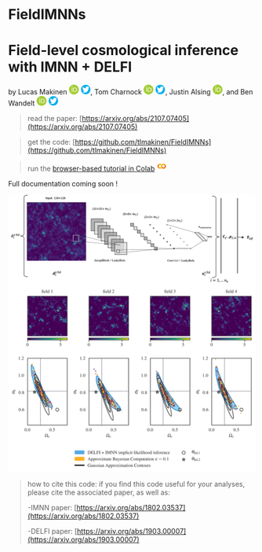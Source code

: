 # FieldIMNNs
# Field-level cosmological inference with IMNN + DELFI

by Lucas Makinen [<img src="https://raw.githubusercontent.com/tlmakinen/FieldIMNNs/master/tutorial/plots/Orcid-ID.png" alt="drawing" width="20"/>](https://orcid.org/0000-0002-3795-6933 "") [<img src="https://raw.githubusercontent.com/tlmakinen/FieldIMNNs/master/tutorial/plots/twitter-graphic.png" alt="drawing" width="20" style="background-color: transparent"/>](https://twitter.com/lucasmakinen?lang=en ""), Tom Charnock [<img src="https://raw.githubusercontent.com/tlmakinen/FieldIMNNs/master/tutorial/plots/Orcid-ID.png" alt="drawing" width="20"/>](https://orcid.org/0000-0002-7416-3107 "Redirect to orcid") [<img src="https://raw.githubusercontent.com/tlmakinen/FieldIMNNs/master/tutorial/plots/twitter-graphic.png" alt="drawing" width="20" style="background-color: transparent"/>](https://twitter.com/t_charnock?lang=en ""), Justin Alsing [<img src="https://raw.githubusercontent.com/tlmakinen/FieldIMNNs/master/tutorial/plots/Orcid-ID.png" alt="drawing" width="20"/>](https://scholar.google.com/citations?user=ICPFL8AAAAAJ&hl=en "Redirect to orcid"), and Ben Wandelt [<img src="https://raw.githubusercontent.com/tlmakinen/FieldIMNNs/master/tutorial/plots/Orcid-ID.png" alt="drawing" width="20"/>](https://orcid.org/0000-0002-5854-8269 "") [<img src="https://raw.githubusercontent.com/tlmakinen/FieldIMNNs/master/tutorial/plots/twitter-graphic.png" alt="drawing" width="20" style="background-color: transparent"/>](https://twitter.com/bwandelt?lang=en "")

>read the paper: [https://arxiv.org/abs/2107.07405](https://arxiv.org/abs/2107.07405)

>get the code:  [https://github.com/tlmakinen/FieldIMNNs](https://github.com/tlmakinen/FieldIMNNs)

>run the [browser-based tutorial in Colab](https://bit.ly/imnn-cosmo) [<img src="https://raw.githubusercontent.com/tlmakinen/FieldIMNNs/master/tutorial/plots/colab-logo.png" alt="drawing" width="20"/>](https://bit.ly/imnn-cosmo)

Full documentation coming soon !

<img src="https://raw.githubusercontent.com/tlmakinen/FieldIMNNs/master/tutorial/plots/imnn-scheme.png" alt="drawing" width="700"/>


<!---[full-diagram](https://raw.githubusercontent.com/tlmakinen/FieldIMNNs/master/tutorial/plots/anim-diagram.png)
-->


<img src="https://raw.githubusercontent.com/tlmakinen/FieldIMNNs/master/tutorial/plots/scratch-four-cosmo-field-comparison.png" alt="drawing" width="700"/>

>how to cite this code:
>if you find this code useful for your analyses, please cite the associated paper, as well as:
>
>-IMNN paper: [https://arxiv.org/abs/1802.03537](https://arxiv.org/abs/1802.03537)
>
>-DELFI paper: [https://arxiv.org/abs/1903.00007](https://arxiv.org/abs/1903.00007)
